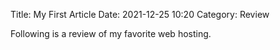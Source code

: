Title: My First Article
Date: 2021-12-25 10:20
Category: Review

Following is a review of my favorite web hosting.
